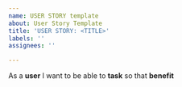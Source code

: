 ```yaml
---
name: USER STORY template
about: User Story Template
title: 'USER STORY: <TITLE>'
labels: ''
assignees: ''

---
```


As a **user** I want to be able to **task** so that **benefit**
